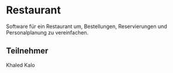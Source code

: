 # Restaurant 
Software für ein Restaurant um, Bestellungen, Reservierungen und Personalplanung zu vereinfachen.


## Teilnehmer
Khaled Kalo